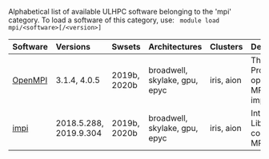 Alphabetical list of available ULHPC software belonging to the 'mpi' category.
To load a software of this category, use: ` module load mpi/<software>[/<version>]`

| Software                                                    | Versions               | Swsets       | Architectures                 | Clusters   | Description                                                  |
|:------------------------------------------------------------|:-----------------------|:-------------|:------------------------------|:-----------|:-------------------------------------------------------------|
| [OpenMPI](https://www.open-mpi.org/)                        | 3.1.4, 4.0.5           | 2019b, 2020b | broadwell, skylake, gpu, epyc | iris, aion | The Open MPI Project is an open source MPI-3 implementation. |
| [impi](https://software.intel.com/en-us/intel-mpi-library/) | 2018.5.288, 2019.9.304 | 2019b, 2020b | broadwell, skylake, gpu, epyc | iris, aion | Intel MPI Library, compatible with MPICH ABI                 |